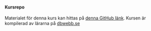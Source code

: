 #### Kursrepo

Materialet för denna kurs kan hittas på [denna GitHub länk](https://github.com/dbwebb-se/ramverk1).
Kursen är kompilerad av lärarna på [dbwebb.se](https://dbwebb.se)

